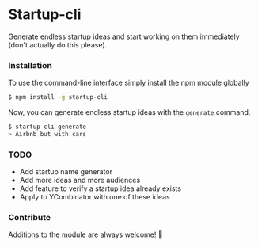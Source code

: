 # Startup-cli

Generate endless startup ideas and start working on them immediately (don't actually do this please).

### Installation

To use the command-line interface simply install the npm module globally

```bash
$ npm install -g startup-cli
```

Now, you can generate endless startup ideas with the `generate` command.
```bash
$ startup-cli generate
> Airbnb but with cars
```

### TODO
* Add startup name generator
* Add more ideas and more audiences
* Add feature to verify a startup idea already exists
* Apply to YCombinator with one of these ideas

### Contribute
Additions to the module are always welcome! 🙌